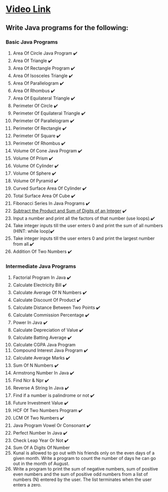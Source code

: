 # [Video Link](https://youtu.be/ldYLYRNaucM)
## Write Java programs for the following: 

### Basic Java Programs
1. Area Of Circle Java Program ✔️
2. Area Of Triangle ✔️
3. Area Of Rectangle Program ✔️
4. Area Of Isosceles Triangle ✔️
5. Area Of Parallelogram ✔️
6. Area Of Rhombus ✔️
7. Area Of Equilateral Triangle ✔️
8. Perimeter Of Circle ✔️
9. Perimeter Of Equilateral Triangle ✔️
10. Perimeter Of Parallelogram ✔️
11. Perimeter Of Rectangle ✔️
12. Perimeter Of Square ✔️
13. Perimeter Of Rhombus ✔️
14. Volume Of Cone Java Program ✔️
15. Volume Of Prism ✔️
16. Volume Of Cylinder ✔️
17. Volume Of Sphere ✔️
18. Volume Of Pyramid ✔️
19. Curved Surface Area Of Cylinder ✔️
20. Total Surface Area Of Cube ✔️
21. Fibonacci Series In Java Programs ✔️
22. [Subtract the Product and Sum of Digits of an Integer](https://leetcode.com/problems/subtract-the-product-and-sum-of-digits-of-an-integer/) ✔️
23. Input a number and print all the factors of that number (use loops).✔️
24. Take integer inputs till the user enters 0 and print the sum of all numbers
(HINT: while loop)✔️
25. Take integer inputs till the user enters 0 and print the largest number from
all.✔️
26. Addition Of Two Numbers ✔️

### Intermediate Java Programs
1. Factorial Program In Java ✔️
2. Calculate Electricity Bill ✔️
3. Calculate Average Of N Numbers ✔️
4. Calculate Discount Of Product ✔️
5. Calculate Distance Between Two Points ✔️
6. Calculate Commission Percentage ✔️
7. Power In Java ✔️
8. Calculate Depreciation of Value ✔️
9. Calculate Batting Average ✔️
10. Calculate CGPA Java Program
11. Compound Interest Java Program ✔️
12. Calculate Average Marks ✔️
13. Sum Of N Numbers ✔️
14. Armstrong Number In Java ✔️
15. Find Ncr & Npr ✔️
16. Reverse A String In Java ✔️
17. Find if a number is palindrome or not ✔️
18. Future Investment Value ✔️
19. HCF Of Two Numbers Program ✔️
20. LCM Of Two Numbers ✔️
21. Java Program Vowel Or Consonant ✔️
22. Perfect Number In Java ✔️
23. Check Leap Year Or Not ✔️
24. Sum Of A Digits Of Number
25. Kunal is allowed to go out with his friends only on the even days of a given month. Write a program to count the number of days he can go out in the month of August.
26. Write a program to print the sum of negative numbers, sum of positive even numbers and the sum of positive odd numbers from a list of numbers (N) entered by the user. The list terminates when the user enters a zero.
